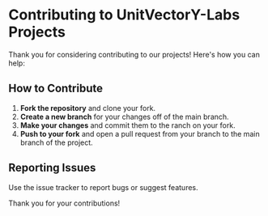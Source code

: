 # Contributing to UnitVectorY-Labs Projects

Thank you for considering contributing to our projects! Here's how you can help:

## How to Contribute

1. **Fork the repository** and clone your fork.
2. **Create a new branch** for your changes off of the main branch.
3. **Make your changes** and commit them to the ranch on your fork.
4. **Push to your fork** and open a pull request from your branch to the main branch of the project.

## Reporting Issues

Use the issue tracker to report bugs or suggest features.

Thank you for your contributions!
